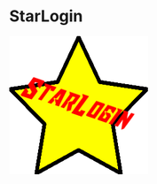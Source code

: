 # StarLogin
![GitHub Logo](https://github.com/ti303/Plugin/blob/master/LoginPlugin/vi/StarLogin.png)
